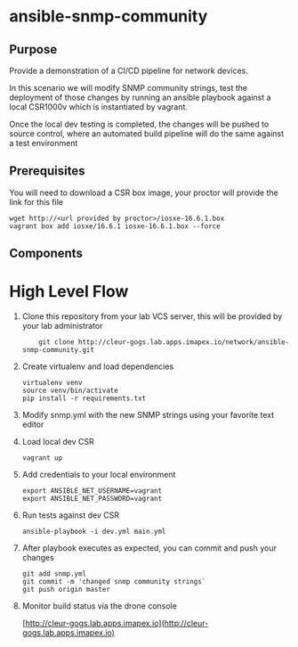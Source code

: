 # ansible-snmp-community

## Purpose

Provide a demonstration of a CI/CD pipeline for network devices.

In this scenario we will modify SNMP community strings, test the deployment
of those changes by running an ansible playbook against a local CSR1000v
which is instantiated by vagrant.

Once the local dev testing is completed, the changes will be pushed
to source control, where an automated build pipeline will do the same
against a test environment


## Prerequisites

You will need to download a CSR box image, your proctor will provide the link for this file

```
wget http://<url provided by proctor>/iosxe-16.6.1.box
vagrant box add iosxe/16.6.1 iosxe-16.6.1.box --force
```

## Components



# High Level Flow


1. Clone this repository from your lab VCS server, this will be provided by your
lab administrator

    ```
        git clone http://cleur-gogs.lab.apps.imapex.io/network/ansible-snmp-community.git
    ```

2. Create virtualenv and load dependencies

    ```
    virtualenv venv
    source venv/bin/activate
    pip install -r requirements.txt

    ```

3. Modify snmp.yml with the new SNMP strings using your favorite text editor

3. Load local dev CSR

    ```
    vagrant up
    ```
4. Add credentials to your local environment

   ```
   export ANSIBLE_NET_USERNAME=vagrant
   export ANSIBLE_NET_PASSWORD=vagrant
   ```

5. Run tests against dev CSR

    ```
    ansible-playbook -i dev.yml main.yml
    ```

6. After playbook executes as expected, you can commit and push your changes

    ```
    git add snmp.yml
    git commit -m 'changed snmp community strings`
    git push origin master
    ```

7. Monitor build status via the drone console

    [http://cleur-gogs.lab.apps.imapex.io](http://cleur-gogs.lab.apps.imapex.io)
